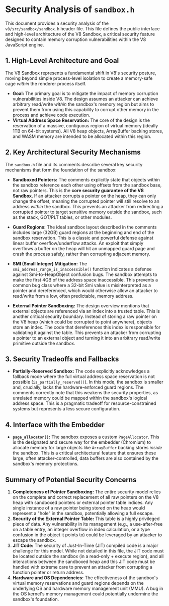 # Security Analysis of `sandbox.h`

This document provides a security analysis of the `v8/src/sandbox/sandbox.h` header file. This file defines the public interface and high-level architecture of the V8 Sandbox, a critical security feature designed to contain memory corruption vulnerabilities within the V8 JavaScript engine.

## 1. High-Level Architecture and Goal

The V8 Sandbox represents a fundamental shift in V8's security posture, moving beyond simple process-level isolation to create a memory-safe cage *within* the renderer process itself.

- **Goal:** The primary goal is to mitigate the impact of memory corruption vulnerabilities inside V8. The design assumes an attacker can achieve arbitrary read/write *within* the sandbox's memory region but aims to prevent them from using this capability to corrupt other memory in the process and achieve code execution.
- **Virtual Address Space Reservation:** The core of the design is the reservation of a massive, contiguous region of virtual memory (ideally 1TB on 64-bit systems). All V8 heap objects, ArrayBuffer backing stores, and WASM memory are intended to be allocated within this region.

## 2. Key Architectural Security Mechanisms

The `sandbox.h` file and its comments describe several key security mechanisms that form the foundation of the sandbox:

- **Sandboxed Pointers:** The comments explicitly state that objects within the sandbox reference each other using offsets from the sandbox base, not raw pointers. This is the **core security guarantee of the V8 Sandbox**. If an attacker corrupts a pointer on the heap, they can only change the offset, meaning the corrupted pointer will still resolve to an address *within* the sandbox. This prevents an attacker from redirecting a corrupted pointer to target sensitive memory outside the sandbox, such as the stack, GOT/PLT tables, or other modules.

- **Guard Regions:** The ideal sandbox layout described in the comments includes large (32GB) guard regions at the beginning and end of the sandbox reservation. This is a classic and powerful defense against linear buffer overflow/underflow attacks. An exploit that simply overflows a buffer on the heap will hit an unmapped guard page and crash the process safely, rather than corrupting adjacent memory.

- **SMI (Small Integer) Mitigation:** The `smi_address_range_is_inaccessible()` function indicates a defense against Smi-to-HeapObject confusion bugs. The sandbox attempts to make the first 4GB of the address space inaccessible. This prevents a common bug class where a 32-bit Smi value is misinterpreted as a pointer and dereferenced, which would otherwise allow an attacker to read/write from a low, often predictable, memory address.

- **External Pointer Sandboxing:** The design overview mentions that external objects are referenced via an index into a trusted table. This is another critical security boundary. Instead of storing a raw pointer on the V8 heap (which could be corrupted to point anywhere), objects store an index. The code that dereferences this index is responsible for validating it against the table. This prevents an attacker from corrupting a pointer to an external object and turning it into an arbitrary read/write primitive outside the sandbox.

## 3. Security Tradeoffs and Fallbacks

- **Partially-Reserved Sandbox:** The code explicitly acknowledges a fallback mode where the full virtual address space reservation is not possible (`is_partially_reserved()`). In this mode, the sandbox is smaller and, crucially, lacks the hardware-enforced guard regions. The comments correctly note that this weakens the security properties, as unrelated memory could be mapped within the sandbox's logical address space. This is a pragmatic tradeoff for resource-constrained systems but represents a less secure configuration.

## 4. Interface with the Embedder

- **`page_allocator()`:** The sandbox exposes a custom `PageAllocator`. This is the designated and secure way for the embedder (Chromium) to allocate memory for large objects like `ArrayBuffer` backing stores *inside* the sandbox. This is a critical architectural feature that ensures these large, often attacker-controlled, data buffers are also contained by the sandbox's memory protections.

## Summary of Potential Security Concerns

1.  **Completeness of Pointer Sandboxing:** The entire security model relies on the complete and correct replacement of all raw pointers on the V8 heap with sandboxed pointers or external pointer table indices. Any single instance of a raw pointer being stored on the heap would represent a "hole" in the sandbox, potentially allowing a full escape.
2.  **Security of the External Pointer Table:** This table is a highly privileged piece of data. Any vulnerability in its management (e.g., a use-after-free on a table entry, an integer overflow in index calculation, or a type confusion in the object it points to) could be leveraged by an attacker to escape the sandbox.
3.  **JIT Code:** The security of Just-In-Time (JIT) compiled code is a major challenge for this model. While not detailed in this file, the JIT code must be located outside the sandbox (in a read-only + execute region), and all interactions between the sandboxed heap and this JIT code must be handled with extreme care to prevent an attacker from corrupting a function pointer or return address.
4.  **Hardware and OS Dependencies:** The effectiveness of the sandbox's virtual memory reservations and guard regions depends on the underlying OS and hardware memory management unit (MMU). A bug in the OS kernel's memory management could potentially undermine the sandbox's foundation.